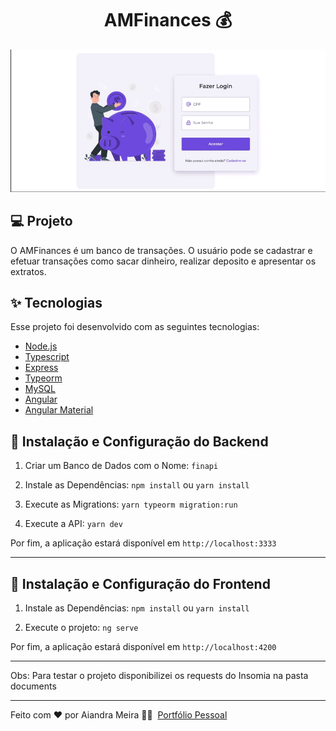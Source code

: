<div align="center">
	<h1>AMFinances 💰</h1>
</div>

<p align="center">
    <img alt="Preview" src="finapi/documents/Finapi.gif">
</p>

## 💻 Projeto

O AMFinances é um banco de transações. O usuário pode se cadastrar e efetuar transações como sacar dinheiro, realizar deposito e apresentar os extratos.

## ✨ Tecnologias

Esse projeto foi desenvolvido com as seguintes tecnologias:

-   [Node.js](https://nodejs.org/en/)
-   [Typescript](https://www.typescriptlang.org/)
-   [Express](https://expressjs.com/pt-br/)
-   [Typeorm](https://typeorm.io/)
-   [MySQL](https://www.mysql.com/)
-   [Angular](https://angular.io/)
-   [Angular Material](https://material.angular.io/)

## 🚀 Instalação e Configuração do <b>Backend</b>

1. Criar um Banco de Dados com o Nome: `finapi`

2. Instale as Dependências: `npm install` ou `yarn install`

3. Execute as Migrations: `yarn typeorm migration:run`

4. Execute a API: `yarn dev`

Por fim, a aplicação estará disponível em `http://localhost:3333`

---

## 🚀 Instalação e Configuração do <b>Frontend</b>

1. Instale as Dependências: `npm install` ou `yarn install`

2. Execute o projeto: `ng serve`

Por fim, a aplicação estará disponível em `http://localhost:4200`

---

Obs: Para testar o projeto disponibilizei os requests do Insomia na pasta documents

---

Feito com ❤ por Aiandra Meira 👋🏻 &nbsp;[Portfólio Pessoal](http://www.aiandralves.com)
